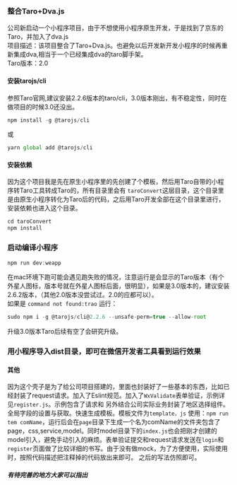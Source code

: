 ### 整合Taro+Dva.js 
公司新启动一个小程序项目，由于不想使用小程序原生开发，于是找到了京东的Taro，并加入了dva.js <br> 
项目描述：该项目整合了Taro+Dva.js。也避免以后开发新开发小程序的时候再重新集成dva,相当于一个已经集成dva的taro脚手架。<br>
Taro版本：2.0

#### 安装tarojs/cli
参照Taro官网,建议安装2.2.6版本的taro/cli，3.0版本刚出，有不稳定性，同时在做项目的时候3.0还没出。<br>
```javascript
npm install -g @tarojs/cli
```
或
```javascript
yarn global add @tarojs/cli
```
#### 安装依赖
因为这个项目我是先在原生小程序里的先创建了个模板，然后用Taro自带的小程序转Taro工具转成Taro的，所有目录里会有 `taroConvert`这层目录，这个目录里是由原生小程序转化为Taro后的代码，之后用Taro开发全部在这个目录里进行，安装依赖也进入这个目录。
```javascript
cd taroConvert
npm install
```
### 启动编译小程序
```javascript
npm run dev:weapp
```
在mac环境下跑可能会遇见跑失败的情况，注意运行是会显示的Taro版本（有个外星人图标，版本号就在外星人图标后面，很明显），如果是3.0版本的，建议安装2.6.2版本，（其他2.0版本没尝试过。2.0的应都可以）。<br>
如果是 `command not found:trao` 运行：
```javascript
sudo npm i -g @tarojs/cli@2.2.6 --unsafe-perm=true --allow-root
```
升级3.0版本Taro后续有空了会研究升级。

### 用小程序导入dist目录，即可在微信开发者工具看到运行效果

#### 其他
因为这个壳子是为了给公司项目搭建的，里面也封装好了一些基本的东西，比如已经封装了request请求。加入了Eslint规范。加入了`WxValidate`表单验证，示例详见`register.js`。示例包含了请求和 另外结合公司实际业务封装了地区选择组件。全局字段的设置与获取。快速生成模板。模板文件为`template，js` 使用：`npm run tem comName`，运行后会在`page`目录下生成一个名为comName的文件夹包含了page，css,service,model。同时model目录下的`index.js`也会把刚才创建的model引入，避免手动引入的麻烦。表单验证提交和request请求发送在`login`和`register`页面做了比较详细的书写。由于没有做mock，为了方便使用，实际使用时，按照代码描述把注释掉的代码放出来即可。 之后的写法仿照即可。

##### 有待完善的地方大家可以指出
